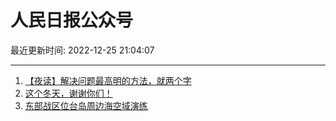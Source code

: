 # 人民日报公众号

最近更新时间: 2022-12-25 21:04:07

--- 
1. [【夜读】解决问题最高明的方法，就两个字](https://mp.weixin.qq.com/s/V4H_2hQQLmbdh41dmrVO1A) 
2. [这个冬天，谢谢你们！](https://mp.weixin.qq.com/s/lokzCrLU-G6pMe2lRtLa0A) 
3. [东部战区位台岛周边海空域演练](https://mp.weixin.qq.com/s/R6Exu9X0KPIOlF6IR494gQ) 
